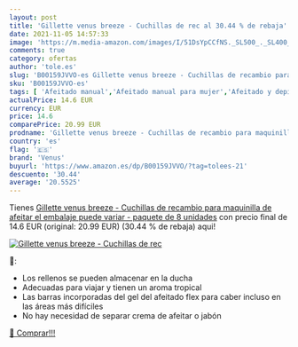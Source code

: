 ```yaml
---
layout: post
title: 'Gillette venus breeze - Cuchillas de rec al 30.44 % de rebaja'
date: 2021-11-05 14:57:33
image: 'https://m.media-amazon.com/images/I/51DsYpCCfNS._SL500_._SL400_.jpg'
comments: true
category: ofertas
author: 'tole.es'
slug: 'B00159JVVO-es Gillette venus breeze - Cuchillas de recambio para...'
sku: 'B00159JVVO-es'
tags: [ 'Afeitado manual','Afeitado manual para mujer','Afeitado y depilación','Belleza','Cuchillas de afeitar para mujer','gillette','venus', ]
actualPrice: 14.6 EUR
currency: EUR
price: 14.6
comparePrice: 20.99 EUR
prodname: 'Gillette venus breeze - Cuchillas de recambio para maquinilla de afeitar  el embalaje puede variar  - paquete de 8 unidades'
country: 'es'
flag: '🇪🇸'
brand: 'Venus'
buyurl: 'https://www.amazon.es/dp/B00159JVVO/?tag=tolees-21'
descuento: '30.44'
average: '20.5525'
---
```


Tienes [Gillette venus breeze - Cuchillas de recambio para maquinilla de afeitar  el embalaje puede variar  - paquete de 8 unidades](https://www.amazon.es/dp/B00159JVVO/?tag=tolees-21) con precio final de  14.6 EUR (original: 20.99 EUR) (30.44 %  de rebaja) aqui!

[![Gillette venus breeze - Cuchillas de rec](https://m.media-amazon.com/images/I/51DsYpCCfNS._SL500_._SL400_.jpg)](https://www.amazon.es/dp/B00159JVVO/?tag=tolees-21)

🔎:

- Los rellenos se pueden almacenar en la ducha
- Adecuadas para viajar y tienen un aroma tropical
- Las barras incorporadas del gel del afeitado flex para caber incluso en las áreas más difíciles
- No hay necesidad de separar crema de afeitar o jabón

[🛒 Comprar!!!](https://www.amazon.es/dp/B00159JVVO/?tag=tolees-21)
